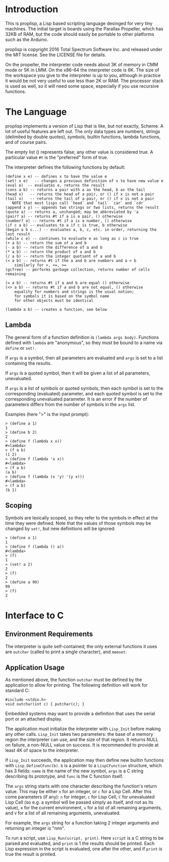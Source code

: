 Introduction
============

This is proplisp, a Lisp based scripting language desinged for very tiny
machines. The initial target is boards using the Parallax Propeller,
which has 32KB of RAM, but the code should easily be portable to other
platforms such as the Arduino.

proplisp is copyright 2016 Total Spectrum Software Inc. and released
under the MIT license. See the LICENSE file for details.

On the propeller, the interpreter code needs about 3K of memory in CMM
mode or 5K in LMM. On the x86-64 the interpreter code is 6K. The size
of the workspace you give to the interpreter is up to you, although in
practice it would be not very useful to use less than 2K or RAM. The
processor stack is used as well, so it will need some space, especially
if you use recursive functions.

The Language
============

proplisp implements a version of Lisp that is like, but not exactly,
Scheme. A lot of useful features are left out. The only data types
are numbers, strings (delimited by double quotes), symbols, builtin functions,
lambda functions, and of course pairs.

The empty list () represents false; any other value is considered true.
A particular value `#t` is the "preferred" form of true.

The interpreter defines the following functions by default:

```
(define x e) -- defines x to have the value e
(set! x e)   -- changes a previous definition of x to have new value e
(eval e)  -- evaluates e, returns the result
(cons a b) -- returns a pair with a as the head, b as the tail
(head x)   -- returns the head of a pair, or () if x is not a pair
(tail x)   -- returns the tail of a pair, or () if x is not a pair
   NOTE that most lisps call `head` and `tail` `car` and `cdr`
(append x y) -- appends two strings or two lists, returns the result
(quote a) -- returns a, unchanged; may be abbreviated by 'a
(pair? a) -- returns #t if a is a pair, () otherwise
(number? a) -- returns #t if a is a number, () otherwise
(if c a b) -- evaluates to a if c is true, b otherwise
(begin a b c...) -- evaluates a, b, c, etc. in order, returning the last result
(while c e) -- continues to evaluate e as long as c is true
(+ a b) -- return the sum of a and b
(- a b) -- return the difference of a and b
(* a b) -- return the product of a and b
(/ a b) -- return the integer quotient of a and b
(< a b) -- returns #t if the a and b are numbers and a < b
    similarly for >, <=, >=
(gcfree) -- performs garbage collection, returns number of cells remaining

(= a b) -- returns #t if a and b are equal () otherwise
(<> a b) -- returns #t if a and b are not equal, () otherwise
    equality for numbers and strings is the usual notion;
    for symbols it is based on the symbol name
    for other objects must be identical

(lambda a b) -- creates a function, see below
```

Lambda
------
The general form of a function definition is `(lambda args body)`.
Functions defined with `lambda` are "anonymous", so they must be bound to
a name via `define` or `set!`.

If `args` is a symbol, then all parameters are evaluated and `args`
is set to a list containing the results.

If `args` is a quoted symbol, then it will be given a list of all
parameters, unevaluated.

If `args` is a list of symbols or quoted symbols, then each symbol is
set to the corresponding (evaluated) parameter, and each quoted symbol
is set to the corresponding unevaluated parameter. It is an error if the
number of parameters differs from the number of symbols in the `args`
list.

Examples (here ">" is the input prompt):
```
> (define a 1)
1
> (define b 2)
2
> (define f (lambda x x))
#<lambda>
> (f a b)
(1 2)
> (define f (lambda 'x x))
#<lambda>
> (f a b)
(a b)
> (define f (lambda (x 'y) '(y x)))
#<lambda>
> (f a b)
(b 1)
```

Scoping
-------
Symbols are lexically scoped, so they refer to the symbols in effect
at the time they were defined. Note that the values of those symbols may
be changed by `set!`, but new definitions will be ignored:
```
> (define a 1)
1
> (define f (lambda () a))
#<lambda>
> (f)
1
> (set! a 2)
2
> (f)
2
> (define a 99)
99
> (f)
2
```

Interface to C
==============

Environment Requirements
------------------------

The interpreter is quite self-contained; the only external functions it
uses are `outchar` (called to print a single character), and `memset`.

Application Usage
-----------------

As mentioned above, the function `outchar` must be defined by the application
to allow for printing. The following definition will work for standard C:
```
#include <stdio.h>
void outchar(int c) { putchar(c); }
```
Embedded systems may want to provide a definition that uses the serial port
or an attached display.

The application must initialize the interpreter with `Lisp_Init` before
making any other calls. `Lisp_Init` takes two parameters: the base
of a memory region the interpreter can use, and the size of that region.
It returns NULL on failure, a non-NULL value on success. It is recommended
to provide at least 4K of space to the interpreter.

If `Lisp_Init` succeeds, the application may then define new builtin
functions with `Lisp_DefineCFunc(b)`. `b` is a pointer to a `LispCFunction`
structure, which has 3 fields: `name` is the name of the new symbol,
`args` is a C string describing its prototype, and `func` is the C
function itself.

The `args` string starts with one character describing the function's
return value. This may be either `n` for an integer, or `c` for a Lisp
Cell. After this come parameters (if any): `n` for integer, `c` for
Lisp Cell, `C` for unevaluated Lisp Cell (so e.g. a symbol will be
passed simply as itself, and not as its value), `e` for the current
environment, `v` for a list of all remaining arguments, and `V` for a
list of all remaining arguments, unevaluated.

For example, the `args` string for a function taking 2 integer arguments
and returning an integer is "nnn".

To run a script, use `Lisp_Run(script, print)`. Here
`script` is a C string to be parsed and evaluated, and `print` is 1
the results should be printed. Each Lisp expression in the script
is evaluated, one after the other, and if `print` is true the result
is printed.
